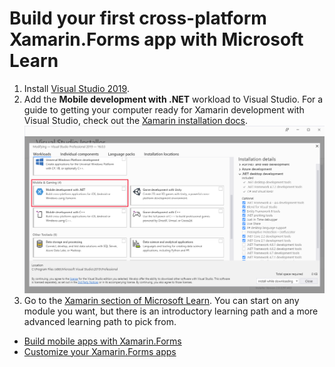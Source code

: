 # Build your first cross-platform Xamarin.Forms app with Microsoft Learn

1. Install [Visual Studio 2019](https://visualstudio.microsoft.com/).
1. Add the **Mobile development with .NET** workload to Visual Studio. For a guide to getting your computer ready for Xamarin development with Visual Studio, check out the [Xamarin installation docs](https://docs.microsoft.com/xamarin/get-started/installation/index).
  ![Screenshot of the Visual Studio Installer showing the Workloads tab with the Mobile development with .NET workload highlighted.](media/VisualStudio2019-Installer-MobileWorkload.png)
1. Go to the [Xamarin section of Microsoft Learn](https://aka.ms/learn-xamarin). You can start on any module you want, but there is an introductory learning path and a more advanced learning path to pick from.
  * [Build mobile apps with Xamarin.Forms](https://docs.microsoft.com/learn/paths/build-mobile-apps-with-xamarin-forms/)
  * [Customize your Xamarin.Forms apps](https://docs.microsoft.com/learn/paths/customize-your-xamarin-forms-apps/)
    
